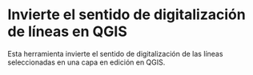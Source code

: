 # Invierte el sentido de digitalización de líneas en QGIS
Esta herramienta invierte el sentido de digitalización de las líneas seleccionadas en una capa en edición en QGIS.
